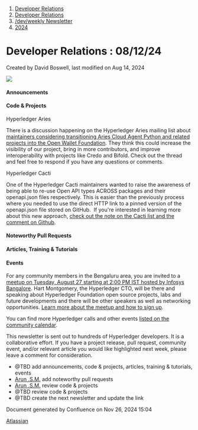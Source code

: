 1. [Developer Relations](index.html)
2. [Developer Relations](Developer-Relations_17170434.html)
3. [/dev/weekly Newsletter](17170445.html)
4. [2024](2024_17172152.html)

# Developer Relations : 08/12/24

Created by David Boswell, last modified on Aug 14, 2024

![](attachments/17170434/17171308.png?height=169)

#### Announcements

#### Code &amp; Projects

Hyperledger Aries

There is a discussion happening on the Hyperledger Aries mailing list about [maintainers considering transitioning Aries Cloud Agent Python and related projects into the Open Wallet Foundation](https://lists.hyperledger.org/g/aries/topic/discussing_the_future_of/107866456). They think this could increase the visibility of our project, bring in more contributors, and improve interoperability with projects like Credo and Bifold. Check out the thread and feel free to respond if you have any questions or comments.

Hyperledger Cacti

One of the Hyperledger Cacti maintainers wanted to raise the awareness of being able to re-use Open API types ACROSS packages and their openapi.json files respectively. This is easier than the previously process where you needed to use the direct HTTP link to a pinned version of the openapi.json file stored on GitHub.  If you're interested in learning more about this new approach, [check out the note on the Cacti list and the comment on Github](https://lists.hyperledger.org/g/cacti/topic/cross_package_reusability_of/107883791).

#### Noteworthy Pull Requests

#### Articles, Training &amp; Tutorials

#### Events

For any community members in the Bengaluru area, you are invited to a [meetup on Tuesday, August 27 starting at 2:00 PM IST hosted by Infosys Bangalore](https://www.meetup.com/hyperledger-bangalore/events/302830447/). Hart Montgomery, the Hyperledger CTO, will be there and speaking about Hyperledger Foundation open source projects, labs and future developments and there will be other speakers as well as networking opportunities. [Learn more about the meetup and how to sign up](https://www.meetup.com/hyperledger-bangalore/events/302830447/).

You can find more Hyperledger calls and other events [listed on the community calendar](https://lf-hyperledger.atlassian.net/wiki/display/HYP/Calendar+of+Public+Meetings).

This newsletter is sent out to hundreds of Hyperledger developers. It is a collaborative effort. If you have a project release, pull request, community event, and/or relevant article you would like highlighted next week, please leave a comment for consideration.

- @TBD add announcements, code &amp; projects, articles, training &amp; tutorials, events
- [Arun .S.M.](https://lf-hyperledger.atlassian.net/wiki/people/621a0e5097d313006ba7386a?ref=confluence) add noteworthy pull requests
- [Arun .S.M.](https://lf-hyperledger.atlassian.net/wiki/people/621a0e5097d313006ba7386a?ref=confluence) review code &amp; projects
- @TBD review code &amp; projects
- @TBD create the next newsletter and update the link

Document generated by Confluence on Nov 26, 2024 15:04

[Atlassian](http://www.atlassian.com/)
